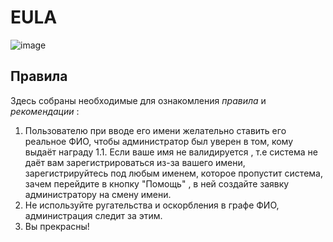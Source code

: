 # EULA 

![image](https://github.com/Student-Labs-2023/BoilerPoint/assets/39564937/3a0b8b77-e2aa-439f-8e58-972d9689501e)

## Правила 

Здесь собраны необходимые для ознакомления *правила* и *рекомендации* :

1. Пользователю при вводе его имени желательно ставить его реальное ФИО, чтобы администратор был уверен в том, кому выдаёт награду
1.1. Если ваше имя не валидируется , т.е система не даёт вам зарегистрироваться из-за вашего имени, зарегистрируйтесь под любым именем, которое пропустит система, зачем перейдите в кнопку "Помощь" , в ней создайте заявку администратору на смену имени.
2. Не используйте ругательства и оскорбления в графе ФИО, администрация следит за этим.
3. Вы прекрасны!

